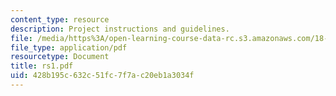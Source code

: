 ```yaml
---
content_type: resource
description: Project instructions and guidelines.
file: /media/https%3A/open-learning-course-data-rc.s3.amazonaws.com/18-06ci-linear-algebra-communications-intensive-spring-2004/428b195c632c51fc7f7ac20eb1a3034f_rs1.pdf
file_type: application/pdf
resourcetype: Document
title: rs1.pdf
uid: 428b195c-632c-51fc-7f7a-c20eb1a3034f
---
```

